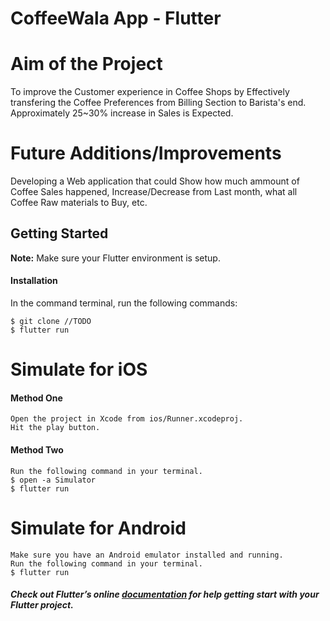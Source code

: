 # CoffeeWala App - Flutter

# Aim of the Project
To improve the Customer experience in Coffee Shops by Effectively transfering the Coffee Preferences from Billing Section to Barista's end. Approximately 25~30% increase in Sales is Expected.


# Future Additions/Improvements
Developing a Web application that could Show how much ammount of Coffee Sales happened, Increase/Decrease from Last month, what all Coffee Raw materials to Buy, etc.




## Getting Started
**Note:** Make sure your Flutter environment is setup.

#### Installation

In the command terminal, run the following commands:

    $ git clone //TODO
    $ flutter run

# Simulate for iOS
#### Method One
    
    Open the project in Xcode from ios/Runner.xcodeproj.
    Hit the play button.

#### Method Two

    Run the following command in your terminal.
    $ open -a Simulator
    $ flutter run

# Simulate for Android

    Make sure you have an Android emulator installed and running.
    Run the following command in your terminal.
    $ flutter run

##### Check out Flutter’s online [documentation](http://flutter.io/) for help getting start with your Flutter project.

